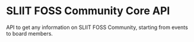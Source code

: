 # SLIIT FOSS Community Core API

API to get any information on SLIIT FOSS Community, starting from events to board members. 
